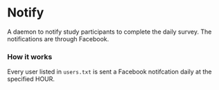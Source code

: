 Notify
======

A daemon to notify study participants to complete the daily survey.  The notifications are through Facebook.

### How it works
Every user listed in ```users.txt``` is sent a Facebook notifcation daily at the
specified HOUR.
